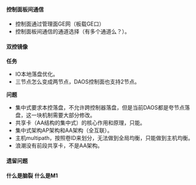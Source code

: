 #### 控制面板间通信
- 控制面通过管理面GE网（板载GE口）
- 控制面板间通信的通道选择（有多个通道么？）。

#### 双控镜像
**任务**
- IO本地落盘优化。
- 三节点怎么变成两节点，DAOS控制面也支持2节点。

**问题**
- 集中式要求本控落盘，不允许跨控制器落盘，但是当前DAOS都是夸节点落盘，这一块机制需要大部分修改。
- 共享卡（AA结构的集中式）的核心作用和原理，只能。
- 集中式架构AP架构和AA架构（全互联）。
- 主机multipath，按照卷ID来划分，无法做到全局均衡，只能做到主机均衡。
- 浪潮没有前段共享卡，不是AA架构。

#### 遗留问题
**什么是脑裂**
**什么是M1**
